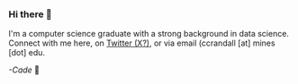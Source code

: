 ### Hi there 👋
I'm a computer science graduate with a strong background in data science. Connect with me here, on [Twitter (X?)](https://x.com/cade_crandall), or via email (ccrandall [at] mines [dot] edu.

*-Cade* 🤠

<!--
**cadecrandall/cadecrandall** is a ✨ _special_ ✨ repository because its `README.md` (this file) appears on your GitHub profile.

Here are some ideas to get you started:

- 🔭 I’m currently working on ...
- 🌱 I’m currently learning ...
- 👯 I’m looking to collaborate on ...
- 🤔 I’m looking for help with ...
- 💬 Ask me about ...
- 📫 How to reach me: ...
- 😄 Pronouns: ...
- ⚡ Fun fact: ...
-->
